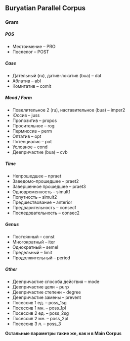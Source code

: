 ## Buryatian Parallel Corpus

### Gram
##### POS
* Местоимение – PRO
* Послелог – POST


##### Case
* Дательный (ru), датив-локатив (bua) – dat
* Аблатив – abl
* Комитатив – comit


##### Mood / Form
* Повелительное 2 (ru), наставительное (bua) – imper2
* Юссив – juss
* Пропозитив – propos
* Просительное – rog
* Пермиссив – perm
* Оптатив – opt
* Потенциалис – pot
* Условное – cond
* Деепричастие (bua) – cvb


##### Time
* Непрошедшее – npraet
* Заведомо-прошедшее – praet2
* Завершенное прошедшее – praet3
* Одновременность – simult1
* Попутность – simult2
* Предшествование – anterior
* Предварительность – consec1
* Последовательность – consec2


##### Genus
* Постоянный – const
* Многократный – iter
* Однократный – semel
* Предельный – limit
* Продолжительный – period


##### Other
* Деепричастие способа действия – mode
* Деепричастие цели – purp
* Деепричастие степени – degree
* Деепричастие замены – prevent
* Посессив 1 ед. – poss_1sg
* Посессив 1 мн. – poss_1pl
* Посессив 2 ед. – poss_2sg
* Посессив 2 мн. – poss_2pl
* Посессив 3 л. – poss_3

**Остальные параметры такие же, как и в Main Corpus**